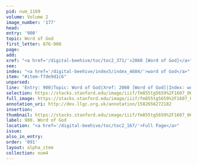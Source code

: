 ```yaml
---
pid: num_1169
volume: Volume 2
image_number: '177'
head: 
entry: '900'
topic: Word of God
first_letter: 876-900
page: 
add: 
xref: "<a href='/digital-beehive/toc/toc2_371/'>2060 [Word of God]</a>"
see: 
index: "<a href='/digital-beehive/index5/index_4604/'>word of God</a>"
item: "#item-f7de9d1c6"
unparsed: 
line: 'Entry: 900|Topic: Word of God|Xref: 2060 [Word of God]|Index: word of God|#item-f7de9d1c6'
selection: https://stacks.stanford.edu/image/iiif/fm855tg5659%2F1607_0644/398,4249,2893,774/full/0/default.jpg
full_image: https://stacks.stanford.edu/image/iiif/fm855tg5659%2F1607_0644/full/full/0/default.jpg
annotation_uri: http://dev.llgc.org.uk/annotation/1582656272182
insertion: 
thumbnail: https://stacks.stanford.edu/image/iiif/fm855tg5659%2F1607_0644/398,4249,600,180/250,/0/default.jpg
label: 900. Word of God
location: "<a href='/digital-beehive/toc/toc2_167/'>Full Page</a>"
issue: 
also_in_entry: 
order: '091'
layout: alpha_item
collection: num4
---
```

